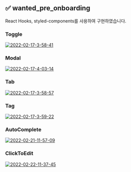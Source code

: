 ## ✅ wanted_pre_onboarding

React Hooks, styled-components를 사용하여 구현하였습니다.

### Toggle
<a href="https://ibb.co/gVWZ78r"><img src="https://i.ibb.co/gVWZ78r/2022-02-17-3-58-41.png" alt="2022-02-17-3-58-41" border="0"></a>
### Modal
<a href="https://ibb.co/G2pzJHc"><img src="https://i.ibb.co/G2pzJHc/2022-02-17-4-03-14.png" alt="2022-02-17-4-03-14" border="0"></a>
### Tab
<a href="https://ibb.co/rpqtxZt"><img src="https://i.ibb.co/rpqtxZt/2022-02-17-3-58-57.png" alt="2022-02-17-3-58-57" border="0"></a>
### Tag
<a href="https://ibb.co/YLRdd09"><img src="https://i.ibb.co/YLRdd09/2022-02-17-3-59-22.png" alt="2022-02-17-3-59-22" border="0"></a>
### AutoComplete
<a href="https://ibb.co/Bry8FdX"><img src="https://i.ibb.co/Bry8FdX/2022-02-21-11-57-09.png" alt="2022-02-21-11-57-09" border="0"></a>
### ClickToEdit
<a href="https://ibb.co/4tYh2v6"><img src="https://i.ibb.co/4tYh2v6/2022-02-22-11-37-45.png" alt="2022-02-22-11-37-45" border="0"></a>
